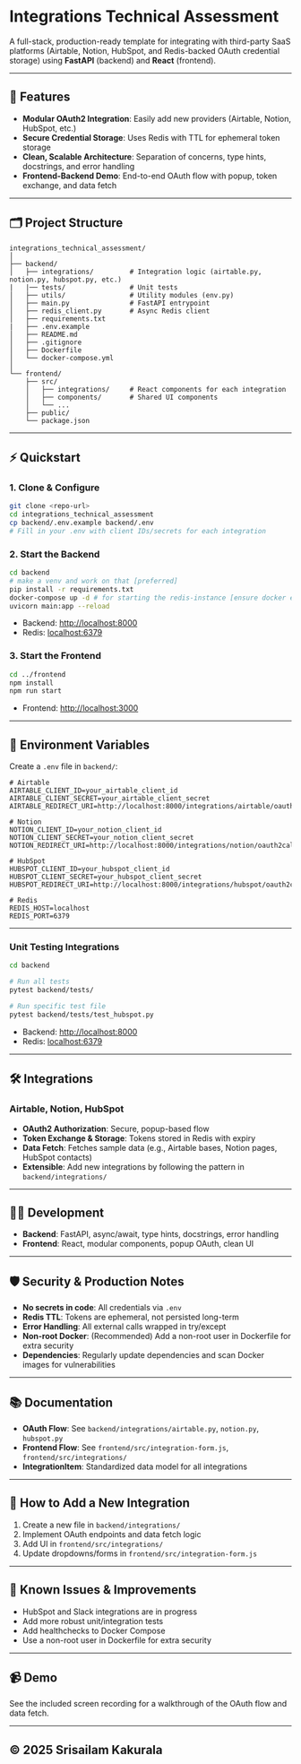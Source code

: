 # Integrations Technical Assessment

A full-stack, production-ready template for integrating with third-party SaaS platforms (Airtable, Notion, HubSpot, and Redis-backed OAuth credential storage) using **FastAPI** (backend) and **React** (frontend).

---

## 🚀 Features

- **Modular OAuth2 Integration**: Easily add new providers (Airtable, Notion, HubSpot, etc.)
- **Secure Credential Storage**: Uses Redis with TTL for ephemeral token storage
- **Clean, Scalable Architecture**: Separation of concerns, type hints, docstrings, and error handling
- **Frontend-Backend Demo**: End-to-end OAuth flow with popup, token exchange, and data fetch

---

## 🗂️ Project Structure

```
integrations_technical_assessment/
│
├── backend/
│   ├── integrations/         # Integration logic (airtable.py, notion.py, hubspot.py, etc.)
|   |── tests/                # Unit tests
│   ├── utils/                # Utility modules (env.py)
│   ├── main.py               # FastAPI entrypoint
│   ├── redis_client.py       # Async Redis client
│   ├── requirements.txt
|   ├── .env.example
│   ├── README.md
│   ├── .gitignore
│   ├── Dockerfile
│   └── docker-compose.yml
│
└── frontend/
    ├── src/
    │   ├── integrations/     # React components for each integration
    │   ├── components/       # Shared UI components
    │   └── ...
    ├── public/
    └── package.json
```

---

## ⚡ Quickstart

### 1. Clone & Configure

```sh
git clone <repo-url>
cd integrations_technical_assessment
cp backend/.env.example backend/.env
# Fill in your .env with client IDs/secrets for each integration
```

### 2. Start the Backend

```sh
cd backend
# make a venv and work on that [preferred]
pip install -r requirements.txt
docker-compose up -d # for starting the redis-instance [ensure docker engine is running]
uvicorn main:app --reload
```

- Backend: [http://localhost:8000](http://localhost:8000)
- Redis: [localhost:6379](redis://localhost:6379)

### 3. Start the Frontend

```sh
cd ../frontend
npm install
npm run start
```

- Frontend: [http://localhost:3000](http://localhost:3000)

---

## 🔑 Environment Variables

Create a `.env` file in `backend/`:

```env
# Airtable
AIRTABLE_CLIENT_ID=your_airtable_client_id
AIRTABLE_CLIENT_SECRET=your_airtable_client_secret
AIRTABLE_REDIRECT_URI=http://localhost:8000/integrations/airtable/oauth2callback

# Notion
NOTION_CLIENT_ID=your_notion_client_id
NOTION_CLIENT_SECRET=your_notion_client_secret
NOTION_REDIRECT_URI=http://localhost:8000/integrations/notion/oauth2callback

# HubSpot
HUBSPOT_CLIENT_ID=your_hubspot_client_id
HUBSPOT_CLIENT_SECRET=your_hubspot_client_secret
HUBSPOT_REDIRECT_URI=http://localhost:8000/integrations/hubspot/oauth2callback

# Redis
REDIS_HOST=localhost
REDIS_PORT=6379
```

---

### Unit Testing Integrations

```sh
cd backend

# Run all tests
pytest backend/tests/

# Run specific test file
pytest backend/tests/test_hubspot.py
```

- Backend: [http://localhost:8000](http://localhost:8000)
- Redis: [localhost:6379](redis://localhost:6379)

---

## 🛠️ Integrations

### Airtable, Notion, HubSpot

- **OAuth2 Authorization**: Secure, popup-based flow
- **Token Exchange & Storage**: Tokens stored in Redis with expiry
- **Data Fetch**: Fetches sample data (e.g., Airtable bases, Notion pages, HubSpot contacts)
- **Extensible**: Add new integrations by following the pattern in `backend/integrations/`

---

## 🧑‍💻 Development

- **Backend**: FastAPI, async/await, type hints, docstrings, error handling
- **Frontend**: React, modular components, popup OAuth, clean UI

---

## 🛡️ Security & Production Notes

- **No secrets in code**: All credentials via `.env`
- **Redis TTL**: Tokens are ephemeral, not persisted long-term
- **Error Handling**: All external calls wrapped in try/except
- **Non-root Docker**: (Recommended) Add a non-root user in Dockerfile for extra security
- **Dependencies**: Regularly update dependencies and scan Docker images for vulnerabilities

---

## 📚 Documentation

- **OAuth Flow**: See `backend/integrations/airtable.py`, `notion.py`, `hubspot.py`
- **Frontend Flow**: See `frontend/src/integration-form.js`, `frontend/src/integrations/`
- **IntegrationItem**: Standardized data model for all integrations

---

## 📝 How to Add a New Integration

1. Create a new file in `backend/integrations/`
2. Implement OAuth endpoints and data fetch logic
3. Add UI in `frontend/src/integrations/`
4. Update dropdowns/forms in `frontend/src/integration-form.js`

---

## 🧩 Known Issues & Improvements

- HubSpot and Slack integrations are in progress
- Add more robust unit/integration tests
- Add healthchecks to Docker Compose
- Use a non-root user in Dockerfile for extra security

---

## 📹 Demo

See the included screen recording for a walkthrough of the OAuth flow and data fetch.

---

## © 2025 Srisailam Kakurala
